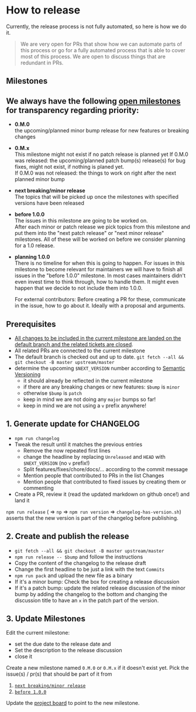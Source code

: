 # How to release

Currently, the release process is not fully automated, so here is how we do it.

> We are very open for PRs that show how we can automate parts of this process or go for a fully automated process that is able to cover most of this process.
We are open to discuss things that are redundant in PRs. 

## Milestones


We always have the following [open milestones](https://github.com/xmldom/xmldom/milestones) for transparency regarding priority:
- 
- **0.M.0**\
  the upcoming/planned minor bump release for new features or breaking changes
- **0.M.x**\
  This milestone might not exist if no patch release is planned yet
  If 0.M.0 was released: the upcoming/planned patch bump(s) release(s) for bug fixes, might not exist, if nothing is planed yet.\
  If 0.M.0 was not released: the things to work on right after the next planned minor bump
- **next breaking/minor release**\
  The topics that will be picked up once the milestones with specified versions have been released
- **before 1.0.0**\
  The issues in this milestone are going to be worked on.\
  After each minor or patch release we pick topics from this milestone and put them into the "next patch release" or "next minor release" milestones.
  All of these will be worked on before we consider planning for a 1.0 release.
- **planning 1.0.0**\
  There is no timeline for when this is going to happen.
  For issues in this milestone to become relevant for maintainers we will have to finish all issues in the "before 1.0.0" milestone.
  In most cases maintainers didn't even invest time to think through, how to handle them.
  It might even happen that we decide to not include them into 1.0.0.

  For external contributors: Before creating a PR for these, communicate in the issue, how to go about it. Ideally with a proposal and arguments.

## Prerequisites

- [All changes to be included in the current milestone are landed on the default branch and the related tickets are closed](https://github.com/orgs/xmldom/projects/1/views/5).
- All related PRs are connected to the current milestone
- The default branch is checked out and up to date.
  `git fetch --all && git checkout -B master upstream/master`
- determine the upcoming `$NEXT_VERSION` number according to [Semantic Versioning](https://semver.org/spec/v2.0.0.html)
    - it should already be reflected in the current milestone
    - if there are any breaking changes or new features: `$bump` is `minor`
    - otherwise `$bump` is `patch`
    - keep in mind we are not doing any `major` bumps so far!
    - keep in mind we are not using a `v` prefix anywhere! 

## 1. Generate update for CHANGELOG

- `npm run changelog`
- Tweak the result until it matches the previous entries
  - Remove the now repeated first lines
  - change the headline by replacing `Unreleased` and `HEAD` with `$NEXT_VERSION` (no `v` prefix!)
  - Split features/fixes/chore/docs/... according to the commit message
  - Mention people that contributed to PRs in the list Changes
  - Mention people that contributed to fixed issues by creating them or commenting
- Create a PR, review it (read the updated markdown on github once!) and land it

`npm run release` ( => `np` => `npm run version` => `changelog-has-version.sh`) asserts that the new version is part of the changelog before publishing.

## 2. Create and publish the release

- `git fetch --all && git checkout -B master upstream/master`
- `npm run release -- $bump` and follow the instructions
- Copy the content of the changelog to the release draft
- Change the first headline to be just a link with the text `Commits`
- `npm run pack` and upload the new file as a binary
- If it's a minor bump: Check the box for creating a release discussion
- If it's a patch bump: update the related release discussion of the minor bump 
  by adding the changelog to the bottom and changing the discussion title to have an `x` in the patch part of the version.

## 3. Update Milestones

Edit the current milestone:
- set the due date to the release date and
- Set the description to the release discussion
- close it

Create a new milestone named `0.M.0` or `0.M.x` if it doesn't exist yet.
Pick the issue(s) / pr(s) that should be part of it from
1. [`next breaking/minor release`](https://github.com/xmldom/xmldom/milestone/15) 
2. [`before 1.0.0`](https://github.com/xmldom/xmldom/milestone/5)

Update the [project board](https://github.com/orgs/xmldom/projects/1/views/5) to point to the new milestone.
